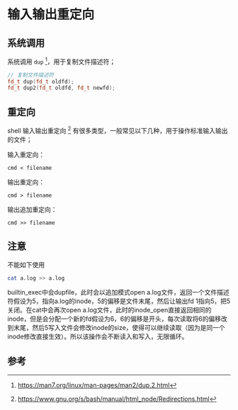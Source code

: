# 输入输出重定向

## 系统调用

系统调用 `dup` [^dup]，用于复制文件描述符；

```c++
// 复制文件描述符
fd_t dup(fd_t oldfd);
fd_t dup2(fd_t oldfd, fd_t newfd);
```

## 重定向 

shell 输入输出重定向 [^redirect] 有很多类型，一般常见以下几种，用于操作标准输入输出的文件；

输入重定向：

```console
cmd < filename
```

输出重定向：

```console
cmd > filename
```

输出追加重定向：

```console
cmd >> filename
```

## 注意

不能如下使用

```bash
cat a.log >> a.log
```

builtin_exec中会dupfile，此时会以追加模式open a.log文件，返回一个文件描述符假设为5，指向a.log的inode，5的偏移是文件末尾，然后让输出fd 1指向5，把5关闭。在cat中会再次open a.log文件，此时的inode_open直接返回相同的inode，但是会分配一个新的fd假设为6，6的偏移是开头，每次读取将6的偏移改到末尾，然后5写入文件会修改inode的size，使得可以继续读取（因为是同一个inode修改直接生效）。所以该操作会不断读入和写入，无限循环。

## 参考

[^dup]: <https://man7.org/linux/man-pages/man2/dup.2.html>
[^redirect]: <https://www.gnu.org/s/bash/manual/html_node/Redirections.html>
